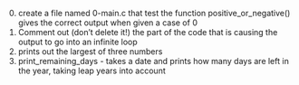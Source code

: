0. create a file named 0-main.c that test the function positive_or_negative() gives the correct output when given a case of 0
1. Comment out (don’t delete it!) the part of the code that is causing the output to go into an infinite loop
2. prints out the largest of three numbers
3. print_remaining_days - takes a date and prints how many days are left in the year, taking leap years into account 
